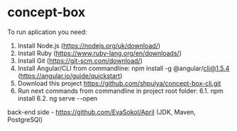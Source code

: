 # concept-box
To run aplication you need:
1. Install Node.js (https://nodejs.org/uk/download/)
2. Install Ruby (https://www.ruby-lang.org/en/downloads/)
3. Install Git (https://git-scm.com/download/)
4. Install Angular/CLI from commandline: npm install -g @angular/cli@1.5.4 (https://angular.io/guide/quickstart)
5. Download this project https://github.com/shpulya/concept-box-cli.git
6. Run next commands from commandline in project root folder:
   6.1. npm install
   6.2. ng serve --open
  
back-end side - https://github.com/EvaSokol/April (JDK, Maven, PostgreSQl)
